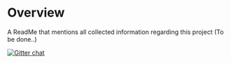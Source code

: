 # Overview
A ReadMe that mentions all collected information regarding this project (To be done..)

[![Gitter chat](https://badges.gitter.im/MQTTDevice/gitter.png)](https://gitter.im/MQTTDevice/general)
